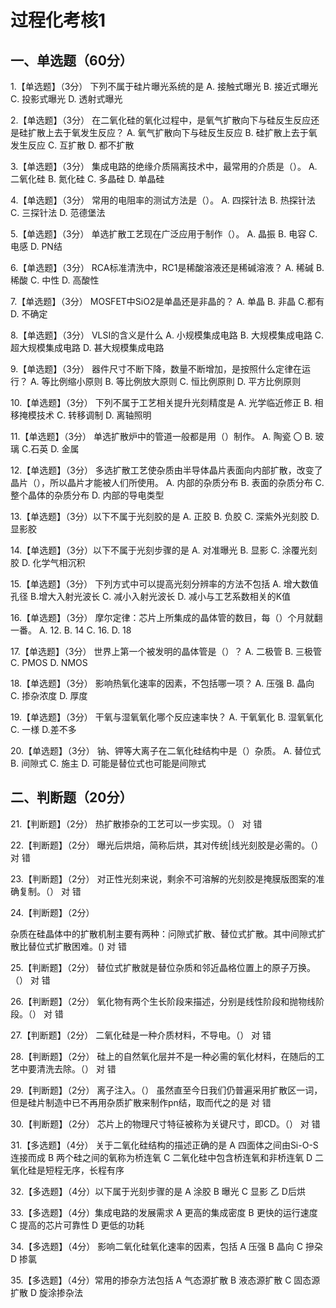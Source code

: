 # 过程化考核1

## 一、单选题（60分）

1.【单选题】（3分）
下列不属于硅片曝光系统的是
A. 接触式曝光
B. 接近式曝光
C. 投影式曝光
D. 透射式曝光

2.【单选题】（3分）
在二氧化硅的氧化过程中，是氧气扩散向下与硅反生反应还是硅扩散上去于氧发生反应？
A. 氧气扩散向下与硅反生反应
B. 硅扩散上去于氧发生反应
C. 互扩散
D. 都不扩散

3.【单选题】（3分）
集成电路的绝缘介质隔离技术中，最常用的介质是（）。
A. 二氧化硅
B. 氮化硅
C. 多晶硅
D. 单晶硅

4.【单选题】（3分）
常用的电阻率的测试方法是（）。
A. 四探针法
B. 热探针法
C. 三探针法
D. 范德堡法

5.【单选题】（3分）
单选扩散工艺现在广泛应用于制作（）。
A. 晶振
B. 电容
C. 电感
D. PN结

6.【单选题】（3分）
RCA标准清洗中，RC1是稀酸溶液还是稀碱溶液？
A. 稀碱
B. 稀酸
C. 中性
D. 高酸性

7.【单选题】（3分）
MOSFET中SiO2是单晶还是非晶的？
A. 单晶
B. 非晶
C.都有
D. 不确定

8.【单选题】（3分）
VLSI的含义是什么
A. 小规模集成电路
B. 大规模集成电路
C. 超大规模集成电路
D. 甚大规模集成电路

9.【单选题】（3分）
器件尺寸不断下降，数量不断增加，是按照什么定律在运行？
A. 等比例缩小原则
B. 等比例放大原则
C. 恒比例原則
D. 平方比例原则

10.【单选题】（3分）
下列不属于工艺相关提升光刻精度是
A. 光学临近修正
B. 相移掩模技术
C. 转移调制
D. 离轴照明

11.【单选题】（3分）
单选扩散炉中的管道一般都是用（）制作。
A. 陶瓷
〇 B. 玻璃
C.石英
D. 金属

12.【单选题】（3分）
多选扩散工艺使杂质由半导体晶片表面向内部扩散，改变了晶片（），所以晶片才能被人们所使用。
A. 内部的杂质分布
B. 表面的杂质分布
C. 整个晶体的杂质分布
D. 内部的导电类型

13.【单选题】（3分）以下不属于光刻胶的是
A. 正胶
B. 负胶
C. 深紫外光刻胶
D. 显影胶

14.【单选题】（3分）以下不属于光刻步骤的是
A. 对准曝光
B. 显影
C. 涂覆光刻胶
D. 化学气相沉积

15.【单选题】（3分）
下列方式中可以提高光刻分辨率的方法不包括
A. 增大数值孔径
B.增大入射光波长
C. 减小入射光波长
D. 减小与工艺系数相关的K值

16.【单选题】（3分）
摩尔定律：芯片上所集成的晶体管的数目，每（）个月就翻一番。
A. 12.
B. 14
C. 16.
D. 18

17.【单选题】（3分）
世界上第一个被发明的晶体管是（）？
A. 二极管
B. 三极管
C. PMOS
D. NMOS

18.【单选题】（3分）
影响热氧化速率的因素，不包括哪一项？
A. 压强
B. 晶向
C. 掺杂浓度
D. 厚度

19.【单选题】（3分）
干氧与湿氧氧化哪个反应速率快？
A. 干氧氧化
B. 湿氧氧化
C. 一様
D.差不多

20.【单选题】（3分）
钠、钾等大离子在二氧化硅结构中是（）杂质。
A. 替位式
B. 间隙式
C. 施主
D. 可能是替位式也可能是间隙式

## 二、判断题（20分）

21.【判断题】（2分）
热扩散掺杂的工艺可以一步实现。（）
对
错

22.【判断题】（2分）
曝光后烘焙，简称后烘，其对传统|线光刻胶是必需的。（）
对
错

23.【判断题】（2分）
对正性光刻来说，剩余不可溶解的光刻胶是掩膜版图案的准确复制。（）
对
错

24.【判断题】（2分）

杂质在硅晶体中的扩散机制主要有两种：问隙式扩散、替位式扩散。其中间隙式扩散比替位式扩散困难。()
对
错

25.【判断题】（2分）
替位式扩散就是替位杂质和邻近晶格位置上的原子万换。（）
对
错

26.【判断题】（2分）
氧化物有两个生长阶段来描述，分别是线性阶段和抛物线阶段。（）
对
错

27.【判断题】（2分）
二氧化硅是一种介质材料，不导电。（）
对
错

28.【判断题】（2分）
硅上的自然氧化层并不是一种必需的氧化材料，在随后的工艺中要清洗去除。（）
对
错

29.【判断题】（2分）
离子注入。（）
虽然直至今日我们仍普遍采用扩散区一词，但是硅片制造中已不再用杂质扩散来制作pn结，取而代之的是
对
错

30.【判断题】（2分）
芯片上的物理尺寸特征被称为关键尺寸，即CD。（）
对
错

31.【多选题】（4分）
关于二氧化硅结构的描述正确的是
A 四面体之间由Si-O-S连接而成
B 两个硅之间的氧称为桥连氧
C 二氧化硅中包含桥连氧和非桥连氧
D 二氧化硅是短程无序，长程有序

32.【多选题】（4分）以下属于光刻步骤的是
A 涂胶
B 曝光
C 显影
乙 D后烘

33.【多选题】（4分）集成电路的发展需求
A 更高的集成密度
B 更快的运行速度
C 提高的芯片可靠性
D 更低的功耗

34.【多选题】（4分）
影响二氧化硅氧化速率的因素，包括
A 压强
B 晶向
C 摻朶
D 掺氯

35.【多选题】（4分）常用的掺杂方法包括
A 气态源扩散
B 液态源扩散
C 固态源扩散
D 旋涂掺杂法
